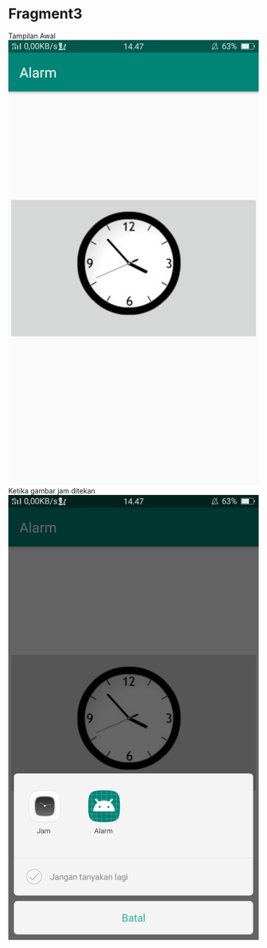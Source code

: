 # Fragment3
Tampilan Awal 
![alt text](https://github.com/PatriciaDianPaska/Fragment3/blob/master/SSFragment3/1.png)
Ketika gambar jam ditekan 
![alt text](https://github.com/PatriciaDianPaska/Fragment3/blob/master/SSFragment3/2.png)
